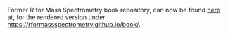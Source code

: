 Former R for Mass Spectrometry book repository, can now be found 
[here](https://github.com/rformassspectrometry/book) at, for the 
rendered version under https://rformassspectrometry.github.io/book/.
